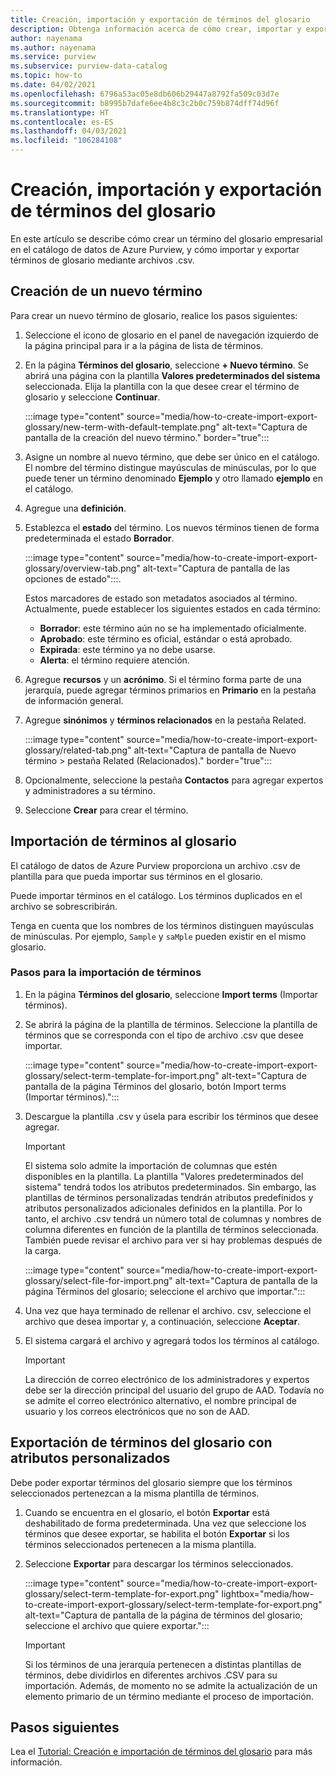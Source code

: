 ```yaml
---
title: Creación, importación y exportación de términos del glosario
description: Obtenga información acerca de cómo crear, importar y exportar términos del glosario en Azure Purview.
author: nayenama
ms.author: nayenama
ms.service: purview
ms.subservice: purview-data-catalog
ms.topic: how-to
ms.date: 04/02/2021
ms.openlocfilehash: 6796a53ac05e8db606b29447a8792fa509c03d7e
ms.sourcegitcommit: b8995b7dafe6ee4b8c3c2b0c759b874dff74d96f
ms.translationtype: HT
ms.contentlocale: es-ES
ms.lasthandoff: 04/03/2021
ms.locfileid: "106284108"
---
```

# <a name="how-to-create-import-and-export-glossary-terms"></a>Creación, importación y exportación de términos del glosario

En este artículo se describe cómo crear un término del glosario empresarial en el catálogo de datos de Azure Purview, y cómo importar y exportar términos de glosario mediante archivos .csv.

## <a name="create-a-new-term"></a>Creación de un nuevo término

Para crear un nuevo término de glosario, realice los pasos siguientes:

1. Seleccione el icono de glosario en el panel de navegación izquierdo de la página principal para ir a la página de lista de términos.

2. En la página **Términos del glosario**, seleccione **+ Nuevo término**. Se abrirá una página con la plantilla **Valores predeterminados del sistema** seleccionada. Elija la plantilla con la que desee crear el término de glosario y seleccione **Continuar**.

   :::image type="content" source="media/how-to-create-import-export-glossary/new-term-with-default-template.png" alt-text="Captura de pantalla de la creación del nuevo término." border="true":::

3. Asigne un nombre al nuevo término, que debe ser único en el catálogo. El nombre del término distingue mayúsculas de minúsculas, por lo que puede tener un término denominado **Ejemplo** y otro llamado **ejemplo** en el catálogo.

4. Agregue una **definición**.

5. Establezca el **estado** del término. Los nuevos términos tienen de forma predeterminada el estado **Borrador**.

   :::image type="content" source="media/how-to-create-import-export-glossary/overview-tab.png" alt-text="Captura de pantalla de las opciones de estado":::.

   Estos marcadores de estado son metadatos asociados al término. Actualmente, puede establecer los siguientes estados en cada término:

   - **Borrador**: este término aún no se ha implementado oficialmente.
   - **Aprobado**: este término es oficial, estándar o está aprobado.
   - **Expirada**: este término ya no debe usarse.
   - **Alerta**: el término requiere atención.

6. Agregue **recursos** y un **acrónimo**. Si el término forma parte de una jerarquía, puede agregar términos primarios en **Primario** en la pestaña de información general.

7. Agregue **sinónimos** y **términos relacionados** en la pestaña Related.

   :::image type="content" source="media/how-to-create-import-export-glossary/related-tab.png" alt-text="Captura de pantalla de Nuevo término > pestaña Related (Relacionados)." border="true":::

8. Opcionalmente, seleccione la pestaña **Contactos** para agregar expertos y administradores a su término.

9. Seleccione **Crear** para crear el término.

## <a name="import-terms-into-the-glossary"></a>Importación de términos al glosario

El catálogo de datos de Azure Purview proporciona un archivo .csv de plantilla para que pueda importar sus términos en el glosario.

Puede importar términos en el catálogo. Los términos duplicados en el archivo se sobrescribirán.

Tenga en cuenta que los nombres de los términos distinguen mayúsculas de minúsculas. Por ejemplo, `Sample` y `saMple` pueden existir en el mismo glosario.

### <a name="to-import-terms-follow-these-steps"></a>Pasos para la importación de términos

1. En la página **Términos del glosario**, seleccione **Import terms** (Importar términos).

2. Se abrirá la página de la plantilla de términos. Seleccione la plantilla de términos que se corresponda con el tipo de archivo .csv que desee importar.

   :::image type="content" source="media/how-to-create-import-export-glossary/select-term-template-for-import.png" alt-text="Captura de pantalla de la página Términos del glosario, botón Import terms (Importar términos).":::

3. Descargue la plantilla .csv y úsela para escribir los términos que desee agregar.

   > [!Important]
   > El sistema solo admite la importación de columnas que estén disponibles en la plantilla. La plantilla "Valores predeterminados del sistema" tendrá todos los atributos predeterminados.
   > Sin embargo, las plantillas de términos personalizadas tendrán atributos predefinidos y atributos personalizados adicionales definidos en la plantilla. Por lo tanto, el archivo .csv tendrá un número total de columnas y nombres de columna diferentes en función de la plantilla de términos seleccionada. También puede revisar el archivo para ver si hay problemas después de la carga.

   :::image type="content" source="media/how-to-create-import-export-glossary/select-file-for-import.png" alt-text="Captura de pantalla de la página Términos del glosario; seleccione el archivo que importar.":::

4. Una vez que haya terminado de rellenar el archivo. csv, seleccione el archivo que desea importar y, a continuación, seleccione **Aceptar**.

5. El sistema cargará el archivo y agregará todos los términos al catálogo.
 
   > [!Important]
   > La dirección de correo electrónico de los administradores y expertos debe ser la dirección principal del usuario del grupo de AAD. Todavía no se admite el correo electrónico alternativo, el nombre principal de usuario y los correos electrónicos que no son de AAD. 

## <a name="export-terms-from-glossary-with-custom-attributes"></a>Exportación de términos del glosario con atributos personalizados

Debe poder exportar términos del glosario siempre que los términos seleccionados pertenezcan a la misma plantilla de términos.

1. Cuando se encuentra en el glosario, el botón **Exportar** está deshabilitado de forma predeterminada. Una vez que seleccione los términos que desee exportar, se habilita el botón **Exportar** si los términos seleccionados pertenecen a la misma plantilla.

2. Seleccione **Exportar** para descargar los términos seleccionados.

   :::image type="content" source="media/how-to-create-import-export-glossary/select-term-template-for-export.png" lightbox="media/how-to-create-import-export-glossary/select-term-template-for-export.png" alt-text="Captura de pantalla de la página de términos del glosario; seleccione el archivo que quiere exportar.":::

   > [!Important]
   > Si los términos de una jerarquía pertenecen a distintas plantillas de términos, debe dividirlos en diferentes archivos .CSV para su importación. Además, de momento no se admite la actualización de un elemento primario de un término mediante el proceso de importación.

## <a name="next-steps"></a>Pasos siguientes

Lea el [Tutorial: Creación e importación de términos del glosario](tutorial-import-create-glossary-terms.md) para más información.
